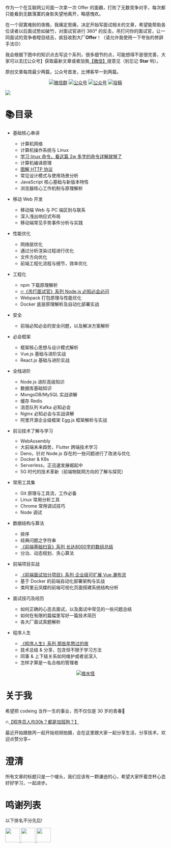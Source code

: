 作为一个在互联网公司面一次拿一次 Offer 的面霸，打败了无数竞争对手，每次都只能看到无数落寞的身影失望地离开，略感愧疚。

在一个寂寞难耐的夜晚，我痛定思痛，决定开始写面试相关的文章，希望能帮助各位读者以后面试势如破竹，对面试官进行 360° 的反击，吊打问你的面试官，让一同面试的竞争者瞠目结舌，疯狂收割大厂**Offer**！（请允许我使用一下夸张的修辞手法😊）

我会根据下图中的知识点去写这个系列，很多细节的点，可能想得不是很完善，大家可以去[【公众号】获取最新文章或者加我[【微信】](#微信)提意见（别忘记 **Star** 哟）。 

原创文章每周最少两篇，公众号首发，比博客早一到两篇。

<p align="center">
  <a href="#微信"><img src="https://img.shields.io/badge/WeChat-%E5%BE%AE%E4%BF%A1%E7%BE%A4-blue.svg" alt="微信群"></a>
  <a href="#公众号"><img src="https://img.shields.io/badge/%E5%85%AC%E4%BC%97%E5%8F%B7-%E6%8E%A5%E6%B0%B4%E6%80%AA-lightgrey.svg" alt="公众号"></a>
  <a href="https://juejin.im/user/5ba3d3f0f265da0af77517be/activities"><img src="https://img.shields.io/badge/juejin-%E6%8E%98%E9%87%91-blue.svg" alt="公众号"></a>
  <a href="https://me.csdn.net/kl1106"><img src="https://img.shields.io/badge/csdn-CSDN-red.svg" alt="投稿"></a>
</p>


![](http://jieshuiguai.oss-cn-hangzhou.aliyuncs.com/2020-02-26-162108.png)

# 📚目录

- 基础核心串讲

  - 计算机网络
  - 计算机操作系统与 Linux
  - [学习 linux 命令，看这篇 2w 多字的命令详解就够了](https://mp.weixin.qq.com/s/7bSwKiPmtJbs7FtRWZZqpA)
  - 计算机编译原理
  - [图解 HTTP 协议](https://mp.weixin.qq.com/s/AK1Pb9rx0q5Hf8dq6HNOhw)
  - 常见设计模式与使用场景分析
  - JavaScript 核心基础与新版本特性
  - 浏览器核心工作机制与原理解析
  
 - 移动 Web 开发
   
   - 移动端 Web 与 PC 端区别与联系
   - 深入浅出响应式布局
   - 移动端常见手势事件分析与实践

- 性能优化
  - 网络层优化
  - 通过分析渲染过程进行优化
  - 文件方向优化
  - 前端工程化流程与细节，效率优化

- 工程化
  - npm 下载原理解析
  - [🔥《吊打面试官》系列 Node.js 必知必会必问](https://mp.weixin.qq.com/s/94wxm57cd3fS96gixVAxMA)
  - Webpack 打包原理与性能优化
  - Docker 底层原理解析及自动化部署实战

- 安全
  - 前端必知必会的安全问题，以及解决方案解析

- 必会框架
  - 框架核心思想与设计模式解析
  - Vue.js 基础与进阶实战
  - React.js 基础与进阶实战
  
- 全栈进阶

  - Node.js 进阶高级知识
  - 数据库基础知识
  - MongoDB/MySQL 实战讲解
  - 缓存 Redis
  - 消息队列 Kafka 必知必会
  - Nginx 必知必会与实战讲解
  - 阿里开源企业级框架 Egg.js 框架解析与实战
  
- 前沿技术了解与学习

  - WebAssembly
  - 大前端未来趋势，Flutter 跨端技术学习
  - Deno，针对 Node.js 存在的一些问题进行了改进与优化
  - Docker & K8s 
  - Serverless，正迅速发展崛起中
  - 5G 时代的技术革新（前端物联网方向的了解与探究）
  
- 常用工具集

  - Git 原理与工具流，工作必备
  - Linux 常用分析工具
  - Chrome 常用调试技巧
  - Node 调试
  
- 数据结构与算法

  - 排序
  - 经典问题之字符串
  - [《前端基础扫盲》系列 长达8000字的数组总结](https://mp.weixin.qq.com/s/8F-IEQTNsg4sVwriXSH-Zw)
  - 分治、动态规划、贪心算法
  
- 前端项目实战

  - [《前端面试加分项目》系列 企业级可扩展 Vue 瀑布流](https://mp.weixin.qq.com/s/PbpciVrtZksfoJrBOePddA)
  - 基于 Docker 的前端自动化部署架构与实战
  - 类阿里云凤蝶的前端可视化页面搭建系统结构分析
  
- 面试技巧及经历

  - 如何正确的心态去面试，以及面试中常见的一些问题总结
  - 如何在有限的篇幅里写好一篇技术简历
  - 各大厂面试真题解析
  
- 程序人生
  
  - [《程序人生》系列 那些年熬过的夜](https://mp.weixin.qq.com/s/Af9FxlCt9Fkz4CFPRD8EtQ)
  - 技术总结 & 分享，包含但不限于学习方法
  - 同事 & 上下级关系如何维护或者说深入
  - 怎样才算是一名合格的管理者
  

<a name="微信"></a>  <a name="公众号"></a>

<p align="center">
  <a href=""><img src="http://jieshuiguai.oss-cn-hangzhou.aliyuncs.com/2020-03-15-131831.png" alt="接水怪"></a>
</p>

# 关于我

希望把 codeing 当作一生的事业，而不仅仅是 30 岁的青春🍚

🔥[【程序员人均30k？都是加班狗？】](https://www.bilibili.com/video/av96544065?from=search&seid=11074237081222262622)

最近开始跟敖丙一起开始视频拍摄，会在这里跟大家一起分享生活，分享技术，欢迎点赞分享~

# 澄清

所有文章的标题只是一个噱头，我们应该有一颗谦逊的心，希望大家怀着空杯心态好好学习，一起进步。

# 鸣谢列表

以下排名不分先后!

<p align="left">
  <a href="https://github.com/40huo?tab=repositories">
    <img src="https://avatars0.githubusercontent.com/u/13835420?s=460&v=4" width="45px">
  </a>
  <a href="https://github.com/AobingJava">
    <img src="https://avatars0.githubusercontent.com/u/41898583?s=460&v=4" width="45px">
  </a>
  <a href="https://github.com/HiwinCN?tab=repositories">
    <img src="https://avatars0.githubusercontent.com/u/15690319?s=460&v=4" width="45px">
  </a>
</p>


